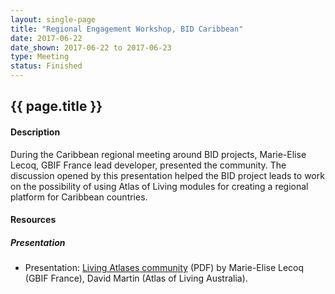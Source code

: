 ```yaml
--- 
layout: single-page
title: "Regional Engagement Workshop, BID Caribbean"
date: 2017-06-22
date_shown: 2017-06-22 to 2017-06-23
type: Meeting
status: Finished
---
```


## {{ page.title }}

#### Description 

During the Caribbean regional meeting around BID projects, Marie-Elise Lecoq, GBIF France lead developer, presented the community. The discussion opened by this presentation helped the BID project leads to work on the possibility of using Atlas of Living modules for creating a regional platform for Caribbean countries.

#### Resources 

##### Presentation
- Presentation: [Living Atlases community](../assets/presentation/BID/12-ALA-community.pdf) (PDF) by Marie-Elise Lecoq (GBIF France), David Martin (Atlas of Living Australia).